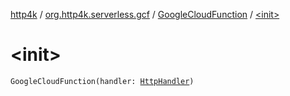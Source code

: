 [http4k](../../index.md) / [org.http4k.serverless.gcf](../index.md) / [GoogleCloudFunction](index.md) / [&lt;init&gt;](./-init-.md)

# &lt;init&gt;

`GoogleCloudFunction(handler: `[`HttpHandler`](../../org.http4k.core/-http-handler.md)`)`